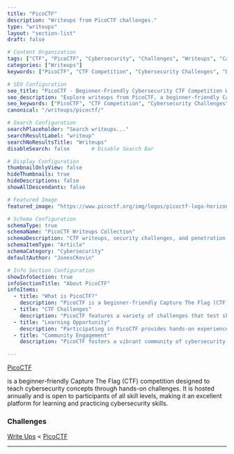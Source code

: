 ```yaml
---
title: "PicoCTF"
description: "Writeups from PicoCTF challenges."
type: "writeups"
layout: "section-list"
draft: false

# Content Organization
tags: ["CTF", "PicoCTF", "Cybersecurity", "Challenges", "Writeups", "Capture The Flag", "Hacking", "Security", "Education"]
categories: ["Writeups"]
keywords: ["PicoCTF", "CTF Competition", "Cybersecurity Challenges", "Beginner-Friendly CTF", "Capture The Flag", "Hacking Writeups", "Security Education", "Cybersecurity Learning", "CTF Events", "Online CTF"]

# SEO Configuration
seo_title: "PicoCTF - Beginner-Friendly Cybersecurity CTF Competition Writeups"
seo_description: "Explore writeups from PicoCTF, a beginner-friendly Capture The Flag (CTF) competition designed to teach cybersecurity concepts through hands-on challenges."
seo_keywords: ["PicoCTF", "CTF Competition", "Cybersecurity Challenges", "Beginner-Friendly CTF", "Capture The Flag", "Hacking Writeups", "Security Education", "Cybersecurity Learning", "CTF Events", "Online CTF"]
canonical: "/writeups/picoctf/"

# Search Configuration
searchPlaceholder: "Search writeups..."
searchResultLabel: "writeup"
searchNoResultsTitle: "Writeups"
disableSearch: false       # Disable Search Bar

# Display Configuration
thumbnailOnlyView: false
hideThumbnails: true
hideDescriptions: false
showAllDescendants: false

# Featured Image
featured_image: "https://www.picoctf.org/img/logos/picoctf-logo-horizontal-white.svg"

# Schema Configuration
schemaType: true
schemaName: "PicoCTF Writeups Collection"
schemaDescription: "CTF writeups, security challenges, and penetration testing tutorials from PicoCTF"
schemaItemType: "Article"
schemaCategory: "Cybersecurity"
defaultAuthor: "JonesCKevin"

# Info Section Configuration
showInfoSection: true
infoSectionTitle: "About PicoCTF"
infoItems:
  - title: "What is PicoCTF?"
    description: "PicoCTF is a beginner-friendly Capture The Flag (CTF) competition designed to teach cybersecurity concepts through hands-on challenges. It is hosted annually and is open to participants of all skill levels."
  - title: "CTF Challenges"
    description: "PicoCTF features a variety of challenges that test skills in areas such as web security, cryptography, reverse engineering, and forensics."
  - title: "Learning Opportunity"
    description: "Participating in PicoCTF provides hands-on experience and learning opportunities for individuals looking to enhance their cybersecurity skills."
  - title: "Community Engagement"
    description: "PicoCTF fosters a vibrant community of cybersecurity enthusiasts, students, and professionals who share knowledge and collaborate on security challenges."

---
```


[PicoCTF](https://picoctf.com)

is a beginner-friendly Capture The Flag (CTF) competition designed to teach cybersecurity concepts through hands-on challenges. It is hosted annually and is open to participants of all skill levels, making it an excellent platform for learning and practicing cybersecurity skills.

### Challenges

[Write Ups](..) < [PicoCTF](.)

---

